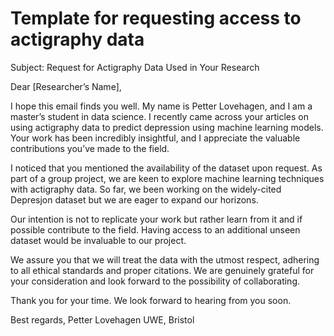 # Template for requesting access to actigraphy data

Subject: Request for Actigraphy Data Used in Your Research

Dear [Researcher’s Name],

I hope this email finds you well. My name is Petter Lovehagen, and I am a master’s student in data science. I recently came across your articles on using actigraphy data to predict depression using machine learning models. Your work has been incredibly insightful, and I appreciate the valuable contributions you’ve made to the field.

I noticed that you mentioned the availability of the dataset upon request. As part of a group project, we are keen to explore machine learning techniques with actigraphy data.  So far, we been working on the widely-cited Depresjon dataset but we are eager to expand our horizons.  

Our intention is not to replicate your work but rather learn from it and if possible contribute to the field. Having access to an additional unseen dataset would be invaluable to our project.  

We assure you that we will treat the data with the utmost respect, adhering to all ethical standards and proper citations. We are genuinely grateful for your consideration and look forward to the possibility of collaborating.

Thank you for your time. We look forward to hearing from you soon.

Best regards, 
Petter Lovehagen
UWE, Bristol